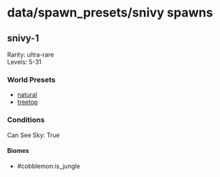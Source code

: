 # data/spawn_presets/snivy spawns  
  
## snivy-1  
Rarity: ultra-rare  
Levels: 5-31  
  
### World Presets  
* [natural](/data/spawn_data/natural.md)  
* [treetop](/data/spawn_data/treetop.md)  
  
### Conditions  
Can See Sky: True  
  
#### Biomes  
  * #cobblemon:is_jungle
  
